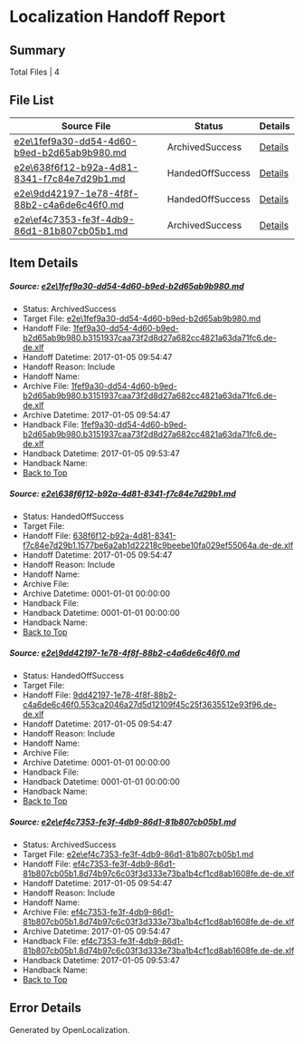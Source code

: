 # <a name='report-top'></a> Localization Handoff Report

## Summary
 Total Files | 4

## File List
 Source File | Status | Details 
 ----------- | ------ | ------- 
 [e2e\1fef9a30-dd54-4d60-b9ed-b2d65ab9b980.md](https://github.com/OpenLocalizationTestOrg/ol-test0/blob/9914f9db3c0c55145eb187432e9176edec5d3bbe/e2e/1fef9a30-dd54-4d60-b9ed-b2d65ab9b980.md) | ArchivedSuccess | [Details](#615c2c333bb017c6ee23c1567ea5d1dba75f20261)
 [e2e\638f6f12-b92a-4d81-8341-f7c84e7d29b1.md](https://github.com/OpenLocalizationTestOrg/ol-test0/blob/4f16ccdd3baee383eaa6edfa0eb8c4afc7dcc803/e2e/638f6f12-b92a-4d81-8341-f7c84e7d29b1.md) | HandedOffSuccess | [Details](#d66fc27a666cce436364bd615f9a5cb0d21932283)
 [e2e\9dd42197-1e78-4f8f-88b2-c4a6de6c46f0.md](https://github.com/OpenLocalizationTestOrg/ol-test0/blob/9914f9db3c0c55145eb187432e9176edec5d3bbe/e2e/9dd42197-1e78-4f8f-88b2-c4a6de6c46f0.md) | HandedOffSuccess | [Details](#46aaa6d9b5c7be01e5b06f4ee3e2a9cfac834cb16)
 [e2e\ef4c7353-fe3f-4db9-86d1-81b807cb05b1.md](https://github.com/OpenLocalizationTestOrg/ol-test0/blob/9914f9db3c0c55145eb187432e9176edec5d3bbe/e2e/ef4c7353-fe3f-4db9-86d1-81b807cb05b1.md) | ArchivedSuccess | [Details](#090327183a7cb49b31fc5b60a77e2ddc38f75c8c7)

## Item Details
##### <a name='615c2c333bb017c6ee23c1567ea5d1dba75f20261'></a> Source: [e2e\1fef9a30-dd54-4d60-b9ed-b2d65ab9b980.md](https://github.com/OpenLocalizationTestOrg/ol-test0/blob/9914f9db3c0c55145eb187432e9176edec5d3bbe/e2e/1fef9a30-dd54-4d60-b9ed-b2d65ab9b980.md)
* Status: ArchivedSuccess
* Target File: [e2e\1fef9a30-dd54-4d60-b9ed-b2d65ab9b980.md](https://github.com/OpenLocalizationTestOrg/ol-test0-dede/blob/6fed83aaa2f9f7659d629c9573d5219fcc20b196/e2e/1fef9a30-dd54-4d60-b9ed-b2d65ab9b980.md)
* Handoff File: [1fef9a30-dd54-4d60-b9ed-b2d65ab9b980.b3151937caa73f2d8d27a682cc4821a63da71fc6.de-de.xlf](https://github.com/OpenLocalizationTestOrg/ol-test0-handoff/blob/0608c419bc1f379e7df63d3f4ad5f1c2c09c5092/ol-handoff/OpenLocalizationTestOrg/ol-test0-dede/shujia/mt/1fef9a30-dd54-4d60-b9ed-b2d65ab9b980.b3151937caa73f2d8d27a682cc4821a63da71fc6.de-de.xlf)
* Handoff Datetime: 2017-01-05 09:54:47
* Handoff Reason: Include
* Handoff Name: 
* Archive File: [1fef9a30-dd54-4d60-b9ed-b2d65ab9b980.b3151937caa73f2d8d27a682cc4821a63da71fc6.de-de.xlf](https://github.com/OpenLocalizationTestOrg/ol-test0-handoff/blob/6db2ee2c7fa8c035f58306cc0be76db1ce05d95f/ol-archive/OpenLocalizationTestOrg/ol-test0-dede/shujia/mt/1fef9a30-dd54-4d60-b9ed-b2d65ab9b980.b3151937caa73f2d8d27a682cc4821a63da71fc6.de-de.xlf)
* Archive Datetime: 2017-01-05 09:54:47
* Handback File: [1fef9a30-dd54-4d60-b9ed-b2d65ab9b980.b3151937caa73f2d8d27a682cc4821a63da71fc6.de-de.xlf](https://github.com/OpenLocalizationTestOrg/ol-test0-handback/blob/a6d4658f1eb327100bbf1fbc80aca37193bbbf50/ol-handback/OpenLocalizationTestOrg/ol-test0-dede/shujia/ht/1fef9a30-dd54-4d60-b9ed-b2d65ab9b980.b3151937caa73f2d8d27a682cc4821a63da71fc6.de-de.xlf)
* Handback Datetime: 2017-01-05 09:53:47
* Handback Name: 
* [Back to Top](#report-top)

##### <a name='d66fc27a666cce436364bd615f9a5cb0d21932283'></a> Source: [e2e\638f6f12-b92a-4d81-8341-f7c84e7d29b1.md](https://github.com/OpenLocalizationTestOrg/ol-test0/blob/4f16ccdd3baee383eaa6edfa0eb8c4afc7dcc803/e2e/638f6f12-b92a-4d81-8341-f7c84e7d29b1.md)
* Status: HandedOffSuccess
* Target File: 
* Handoff File: [638f6f12-b92a-4d81-8341-f7c84e7d29b1.1577be6a2ab1d22218c9beebe10fa029ef55064a.de-de.xlf](https://github.com/OpenLocalizationTestOrg/ol-test0-handoff/blob/0608c419bc1f379e7df63d3f4ad5f1c2c09c5092/ol-handoff/OpenLocalizationTestOrg/ol-test0-dede/shujia/ht/638f6f12-b92a-4d81-8341-f7c84e7d29b1.1577be6a2ab1d22218c9beebe10fa029ef55064a.de-de.xlf)
* Handoff Datetime: 2017-01-05 09:54:47
* Handoff Reason: Include
* Handoff Name: 
* Archive File: 
* Archive Datetime: 0001-01-01 00:00:00
* Handback File: 
* Handback Datetime: 0001-01-01 00:00:00
* Handback Name: 
* [Back to Top](#report-top)

##### <a name='46aaa6d9b5c7be01e5b06f4ee3e2a9cfac834cb16'></a> Source: [e2e\9dd42197-1e78-4f8f-88b2-c4a6de6c46f0.md](https://github.com/OpenLocalizationTestOrg/ol-test0/blob/9914f9db3c0c55145eb187432e9176edec5d3bbe/e2e/9dd42197-1e78-4f8f-88b2-c4a6de6c46f0.md)
* Status: HandedOffSuccess
* Target File: 
* Handoff File: [9dd42197-1e78-4f8f-88b2-c4a6de6c46f0.553ca2046a27d5d12109f45c25f3635512e93f96.de-de.xlf](https://github.com/OpenLocalizationTestOrg/ol-test0-handoff/blob/0608c419bc1f379e7df63d3f4ad5f1c2c09c5092/ol-handoff/OpenLocalizationTestOrg/ol-test0-dede/shujia/mt/9dd42197-1e78-4f8f-88b2-c4a6de6c46f0.553ca2046a27d5d12109f45c25f3635512e93f96.de-de.xlf)
* Handoff Datetime: 2017-01-05 09:54:47
* Handoff Reason: Include
* Handoff Name: 
* Archive File: 
* Archive Datetime: 0001-01-01 00:00:00
* Handback File: 
* Handback Datetime: 0001-01-01 00:00:00
* Handback Name: 
* [Back to Top](#report-top)

##### <a name='090327183a7cb49b31fc5b60a77e2ddc38f75c8c7'></a> Source: [e2e\ef4c7353-fe3f-4db9-86d1-81b807cb05b1.md](https://github.com/OpenLocalizationTestOrg/ol-test0/blob/9914f9db3c0c55145eb187432e9176edec5d3bbe/e2e/ef4c7353-fe3f-4db9-86d1-81b807cb05b1.md)
* Status: ArchivedSuccess
* Target File: [e2e\ef4c7353-fe3f-4db9-86d1-81b807cb05b1.md](https://github.com/OpenLocalizationTestOrg/ol-test0-dede/blob/6fed83aaa2f9f7659d629c9573d5219fcc20b196/e2e/ef4c7353-fe3f-4db9-86d1-81b807cb05b1.md)
* Handoff File: [ef4c7353-fe3f-4db9-86d1-81b807cb05b1.8d74b97c6c03f3d333e73ba1b4cf1cd8ab1608fe.de-de.xlf](https://github.com/OpenLocalizationTestOrg/ol-test0-handoff/blob/0608c419bc1f379e7df63d3f4ad5f1c2c09c5092/ol-handoff/OpenLocalizationTestOrg/ol-test0-dede/shujia/mt/ef4c7353-fe3f-4db9-86d1-81b807cb05b1.8d74b97c6c03f3d333e73ba1b4cf1cd8ab1608fe.de-de.xlf)
* Handoff Datetime: 2017-01-05 09:54:47
* Handoff Reason: Include
* Handoff Name: 
* Archive File: [ef4c7353-fe3f-4db9-86d1-81b807cb05b1.8d74b97c6c03f3d333e73ba1b4cf1cd8ab1608fe.de-de.xlf](https://github.com/OpenLocalizationTestOrg/ol-test0-handoff/blob/6db2ee2c7fa8c035f58306cc0be76db1ce05d95f/ol-archive/OpenLocalizationTestOrg/ol-test0-dede/shujia/mt/ef4c7353-fe3f-4db9-86d1-81b807cb05b1.8d74b97c6c03f3d333e73ba1b4cf1cd8ab1608fe.de-de.xlf)
* Archive Datetime: 2017-01-05 09:54:47
* Handback File: [ef4c7353-fe3f-4db9-86d1-81b807cb05b1.8d74b97c6c03f3d333e73ba1b4cf1cd8ab1608fe.de-de.xlf](https://github.com/OpenLocalizationTestOrg/ol-test0-handback/blob/a6d4658f1eb327100bbf1fbc80aca37193bbbf50/ol-handback/OpenLocalizationTestOrg/ol-test0-dede/shujia/ht/ef4c7353-fe3f-4db9-86d1-81b807cb05b1.8d74b97c6c03f3d333e73ba1b4cf1cd8ab1608fe.de-de.xlf)
* Handback Datetime: 2017-01-05 09:53:47
* Handback Name: 
* [Back to Top](#report-top)


## Error Details

Generated by OpenLocalization.
